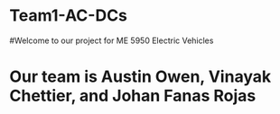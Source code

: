 # Team1-AC-DCs
#Welcome to our project for ME 5950 Electric Vehicles
# Our team is Austin Owen, Vinayak Chettier, and Johan Fanas Rojas
